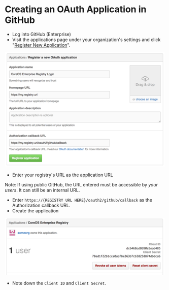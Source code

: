 # Creating an OAuth Application in GitHub

- Log into GitHub (Enterprise)
- Visit the applications page under your organization's settings and click "<a href="https://github.com/settings/applications/new">Register New Application</a>".

<img src="img/register-app.png" class="image-center"/>

- Enter your registry's URL as the application URL

Note: If using public GitHub, the URL entered must be accessible by *your users*. It can still be an internal URL.

- Enter `https://{REGISTRY URL HERE}/oauth2/github/callback` as the Authorization callback URL.
- Create the application

<img src="img/view-app.png" class="image-center"/>

- Note down the `Client ID` and `Client Secret`.
